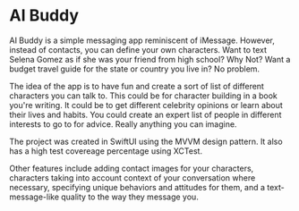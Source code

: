 # AI Buddy

AI Buddy is a simple messaging app reminiscent of iMessage. However, instead of contacts, you can define your own characters. Want to text Selena Gomez as if she was your friend from high school? Why Not? Want a budget travel guide for the state or country you live in? No problem. 

The idea of the app is to have fun and create a sort of list of different characters you can talk to. This could be for character building in a book you're writing. It could be to get different celebrity opinions or learn about their lives and habits. You could create an expert list of people in different interests to go to for advice. Really anything you can imagine. 

The project was created in SwiftUI using the MVVM design pattern. It also has a high test covereage percentage using XCTest. 

Other features include adding contact images for your characters, characters taking into account context of your conversation where necessary, specifying unique behaviors and attitudes for them, and a text-message-like quality to the way they message you. 
